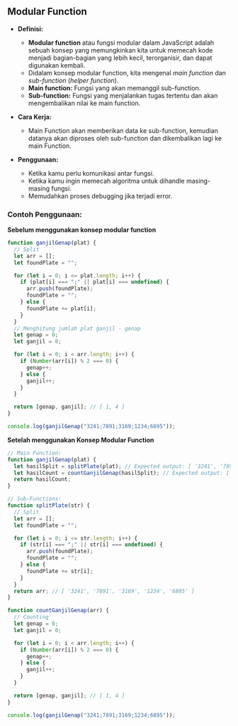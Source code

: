 ## Modular Function

- **Definisi:**

  - **Modular function** atau fungsi modular dalam JavaScript adalah sebuah konsep yang memungkinkan kita untuk memecah kode menjadi bagian-bagian yang lebih kecil, terorganisir, dan dapat digunakan kembali.
  - Didalam konsep modular function, kita mengenal _main function_ dan _sub-function_ (_helper function_).
  - **Main function:** Fungsi yang akan memanggil sub-function.
  - **Sub-function:** Fungsi yang menjalankan tugas tertentu dan akan mengembalikan nilai ke main function.

- **Cara Kerja:**

  - Main Function akan memberikan data ke sub-function, kemudian datanya akan diproses oleh sub-function dan dikembalikan lagi ke main Function.

- **Penggunaan:**

  - Ketika kamu perlu komunikasi antar fungsi.
  - Ketika kamu ingin memecah algoritma untuk dihandle masing-masing fungsi.
  - Memudahkan proses debugging jika terjadi error.

### Contoh Penggunaan:

**Sebelum menggunakan konsep modular function**

```js
function ganjilGenap(plat) {
  // Split
  let arr = [];
  let foundPlate = "";

  for (let i = 0; i <= plat.length; i++) {
    if (plat[i] === ";" || plat[i] === undefined) {
      arr.push(foundPlate);
      foundPlate = "";
    } else {
      foundPlate += plat[i];
    }
  }
  // Menghitung jumlah plat ganjil - genap
  let genap = 0;
  let ganjil = 0;

  for (let i = 0; i < arr.length; i++) {
    if (Number(arr[i]) % 2 === 0) {
      genap++;
    } else {
      ganjil++;
    }
  }

  return [genap, ganjil]; // [ 1, 4 ]
}

console.log(ganjilGenap("3241;7891;3169;1234;6895"));
```

**Setelah menggunakan Konsep Modular Function**

```js
// Main Function:
function ganjilGenap(plat) {
  let hasilSplit = splitPlate(plat); // Expected output: [ '3241', '7891', '3169', '1234', '6895' ]
  let hasilCount = countGanjilGenap(hasilSplit); // Expected output: [ 1, 4 ]
  return hasilCount;
}

// Sub-Functions:
function splitPlate(str) {
  // Split
  let arr = [];
  let foundPlate = "";

  for (let i = 0; i <= str.length; i++) {
    if (str[i] === ";" || str[i] === undefined) {
      arr.push(foundPlate);
      foundPlate = "";
    } else {
      foundPlate += str[i];
    }
  }
  return arr; // [ '3241', '7891', '3169', '1234', '6895' ]
}

function countGanjilGenap(arr) {
  // Counting
  let genap = 0;
  let ganjil = 0;

  for (let i = 0; i < arr.length; i++) {
    if (Number(arr[i]) % 2 === 0) {
      genap++;
    } else {
      ganjil++;
    }
  }

  return [genap, ganjil]; // [ 1, 4 ]
}

console.log(ganjilGenap("3241;7891;3169;1234;6895"));
```
